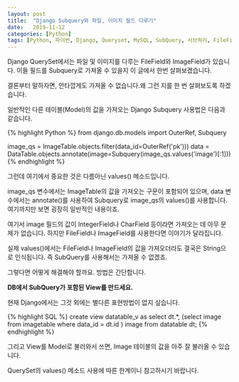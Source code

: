 ```yaml
---
layout: post
title:  "Django Subquery와 파일, 이미지 필드 다루기"
date:   2019-11-12
categories: [Python]
tags: [Python, 파이썬, Django, Queryset, MySQL, SubQuery, 서브쿼리, FileField, ImageField, SQL]
---
```


Django QuerySet에서는 파일 및 이미지를 다루는 FileField와 ImageField가 있습니다. 이들 필드를 Subquery로 가져올 수 있을지 이 글에서 한번 살펴보겠습니다.

결론부터 말하자면, 안타깝게도 가져올 수 없습니다.왜 그런 지를 한 번 살펴보도록 하겠습니다.

일반적인 다른 테이블(Model)의 값을 가져오는 Django Subquery 사용법은 다음과 같습니다.

{% highlight Python %}
from django.db.models import OuterRef, Subquery

image_qs = ImageTable.objects.filter(data_id=OuterRef('pk')))
data = DataTable.objects.annotate(image=Subquery(image_qs.values('image')[:1]))
{% endhighlight %}

그런데 여기에서 중요한 것은 다름아닌 values() 메소드입니다.

image_qs 변수에서는 ImageTable의 값을 가져오는 구문이 포함되어 있으며, data 변수에서는 annotate()를 사용하여 Subquery로 image_qs의 values()를 사용합니다. 여기까지만 보면 굉장히 일반적인 내용이죠.

여기서 image 필드의 값이 IntegerField나 CharField 등이라면 가져오는 데 아무 문제가 없습니다. 하지만 FileField나 ImageField를 사용한다면 이야기가 달라집니다.

실제 values()에서는 FileField나 ImageField의 값을 가져오더라도 결국은 String으로 인식됩니다. 즉 SubQuery를 사용해서는 가져올 수 없겠죠.

그렇다면 어떻게 해결해야 할까요. 방법은 간단합니다.

<b>DB에서 SubQuery가 포함된 View를 만드세요.</b>

현재 Django에서는 그것 외에는 별다른 표현방법이 없지 싶습니다.

{% highlight SQL %}
create view datatable_v as
select dt.*,
       (select image from imagetable where data_id = dt.id ) image
  from datatable dt;
{% endhighlight %}

그리고 View를 Model로 불러와서 쓰면, Image 테이블의 값을 아주 잘 불러올 수 있습니다.

QuerySet의 values() 메소드 사용에 따른 한계이니 참고하시기 바랍니다.
